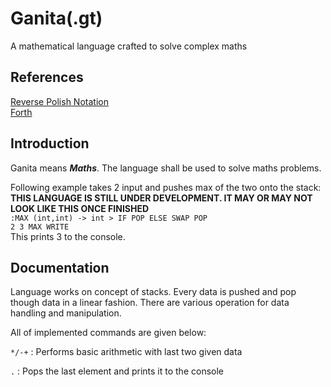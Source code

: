# Ganita(.gt)
A mathematical language crafted to solve complex maths
<divider/>

## References
[Reverse Polish Notation](https://en.wikipedia.org/wiki/Reverse_Polish_notation) <br>
	[Forth](https://en.wikipedia.org/wiki/Reverse_Polish_notation)

## Introduction	
Ganita means <i><b>Maths</b></i>. The language shall be used to solve maths problems.

Following example takes 2 input and pushes max of the two onto the stack: <br>
<b>THIS LANGUAGE IS STILL UNDER DEVELOPMENT. IT MAY OR MAY NOT LOOK LIKE THIS ONCE FINISHED</b><br>
`:MAX (int,int) -> int > IF POP ELSE SWAP POP` <br>
`2 3 MAX WRITE` <br>
This prints 3 to the console.

## Documentation
Language works on concept of stacks.
Every data is pushed and pop though data in a linear fashion.
There are various operation for data handling and manipulation.

All of implemented commands are given below:

`*/-+` : Performs basic arithmetic with last two given data 

`.` : Pops the last element and prints it to the console
